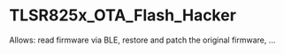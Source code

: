 # TLSR825x_OTA_Flash_Hacker
Allows: read firmware via BLE, restore and patch the original firmware, ... 
